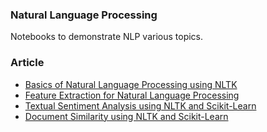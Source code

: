 ### Natural Language Processing

Notebooks to demonstrate NLP various topics.

### Article

* [Basics of Natural Language Processing using NLTK](https://www.polarsparc.com/xhtml/Python-NLTK.html)
* [Feature Extraction for Natural Language Processing](https://www.polarsparc.com/xhtml/Feature-Extraction-NLP.html)
* [Textual Sentiment Analysis using NLTK and Scikit-Learn](https://www.polarsparc.com/xhtml/Sentiment-Analysis-NLP.html)
* [Document Similarity using NLTK and Scikit-Learn](https://www.polarsparc.com/xhtml/Document-Similarity-NLP.html)
